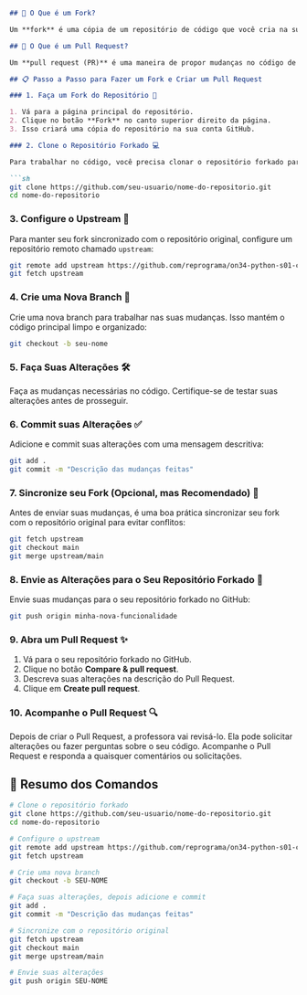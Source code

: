 ```markdown
## 🤔 O Que é um Fork?

Um **fork** é uma cópia de um repositório de código que você cria na sua própria conta GitHub. Ele permite que você faça mudanças no código de forma independente, sem afetar o repositório original. Forks são frequentemente usados para contribuir com projetos de código aberto: você faz um fork do repositório, faz suas mudanças e, então, propõe essas mudanças ao projeto original através de um pull request.

## 🚀 O Que é um Pull Request?

Um **pull request (PR)** é uma maneira de propor mudanças no código de um repositório. Quando você cria um PR, está solicitando que os mantenedores do repositório original revisem e aceitem suas mudanças. É uma ferramenta fundamental para a colaboração em projetos de software, especialmente em projetos de código aberto.

## 📋 Passo a Passo para Fazer um Fork e Criar um Pull Request

### 1. Faça um Fork do Repositório 🍴

1. Vá para a página principal do repositório.
2. Clique no botão **Fork** no canto superior direito da página.
3. Isso criará uma cópia do repositório na sua conta GitHub.

### 2. Clone o Repositório Forkado 💻

Para trabalhar no código, você precisa clonar o repositório forkado para o seu computador. No terminal, execute:

```sh
git clone https://github.com/seu-usuario/nome-do-repositorio.git
cd nome-do-repositorio
```

### 3. Configure o Upstream 🔄

Para manter seu fork sincronizado com o repositório original, configure um repositório remoto chamado `upstream`:

```sh
git remote add upstream https://github.com/reprograma/on34-python-s01-conceitos-iniciais
git fetch upstream
```

### 4. Crie uma Nova Branch 🌿

Crie uma nova branch para trabalhar nas suas mudanças. Isso mantém o código principal limpo e organizado:

```sh
git checkout -b seu-nome
```

### 5. Faça Suas Alterações 🛠️

Faça as mudanças necessárias no código. Certifique-se de testar suas alterações antes de prosseguir.

### 6. Commit suas Alterações ✅

Adicione e commit suas alterações com uma mensagem descritiva:

```sh
git add .
git commit -m "Descrição das mudanças feitas"
```

### 7. Sincronize seu Fork (Opcional, mas Recomendado) 🔄

Antes de enviar suas mudanças, é uma boa prática sincronizar seu fork com o repositório original para evitar conflitos:

```sh
git fetch upstream
git checkout main
git merge upstream/main
```

### 8. Envie as Alterações para o Seu Repositório Forkado 🚀

Envie suas mudanças para o seu repositório forkado no GitHub:

```sh
git push origin minha-nova-funcionalidade
```

### 9. Abra um Pull Request ✨

1. Vá para o seu repositório forkado no GitHub.
2. Clique no botão **Compare & pull request**.
3. Descreva suas alterações na descrição do Pull Request.
4. Clique em **Create pull request**.

### 10. Acompanhe o Pull Request 🔍

Depois de criar o Pull Request, a professora vai revisá-lo. Ela pode solicitar alterações ou fazer perguntas sobre o seu código. Acompanhe o Pull Request e responda a quaisquer comentários ou solicitações.

## 📝 Resumo dos Comandos

```sh
# Clone o repositório forkado
git clone https://github.com/seu-usuario/nome-do-repositorio.git
cd nome-do-repositorio

# Configure o upstream
git remote add upstream https://github.com/reprograma/on34-python-s01-conceitos-iniciais
git fetch upstream

# Crie uma nova branch
git checkout -b SEU-NOME

# Faça suas alterações, depois adicione e commit
git add .
git commit -m "Descrição das mudanças feitas"

# Sincronize com o repositório original
git fetch upstream
git checkout main
git merge upstream/main

# Envie suas alterações
git push origin SEU-NOME
```

